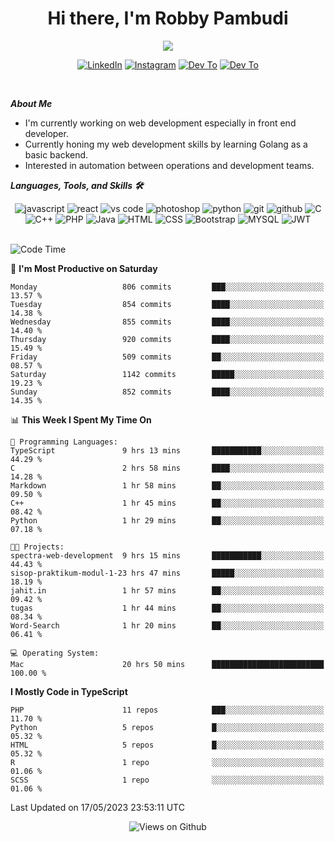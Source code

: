 <div align="center">
   <h1>Hi there, I'm Robby Pambudi </h1>

<img src="https://pronoun.cyou/x/y?subject=He&object=Him&height=20"> 
</div>

<p align='center'>
   <a href="https://www.linkedin.com/in/robbypambudi" target="_blank"><img src="https://img.shields.io/badge/LinkedIn-0077B5?style=for-the-badge&logo=linkedin&logoColor=white" alt="LinkedIn"></a>
   <a href="https://www.instagram.com/robbypambudi" target="_blank"><img src="https://img.shields.io/badge/Instagram-E4405F?style=for-the-badge&logo=instagram&logoColor=white" alt="Instagram"></a>
   <a href="https://dev.to/robbypambudi" target="_blank"><img src="https://img.shields.io/badge/dev.to-0A0A0A?style=for-the-badge&logo=dev.to&logoColor=white" alt="Dev To"></a>
   <a href="https://www.facebook.com/robbyulungpambudi" target="_blank"><img src="https://img.shields.io/badge/Facebook-1877F2?style=for-the-badge&logo=facebook&logoColor=white" alt="Dev To"></a>

</p> <p>
<br>
   
***About Me***
   
- I'm currently working on web development especially in front end developer.
- Currently honing my web development skills by learning Golang as a basic backend.
- Interested in automation between operations and development teams.
 
   
***Languages, Tools, and Skills 🛠***

   <div align="center">
   <img src="https://img.shields.io/badge/JavaScript-F7DF1E?style=for-the-badge&logo=javascript&logoColor=black" alt="javascript" />
      <img src="https://img.shields.io/badge/React-61DAFB?style=for-the-badge&logo=react&logoColor=black" alt="react" />
      <img src="https://img.shields.io/badge/vs%20code-007ACC?style=for-the-badge&logo=visual%20studio%20code&logoColor=white" alt="vs code" />
      <img src="https://img.shields.io/badge/adobe%20photoshop-31A8FF?style=for-the-badge&logo=adobe%20photoshop&logoColor=white" alt="photoshop" />
      <img src="https://img.shields.io/badge/python-3776AB?style=for-the-badge&logo=python&logoColor=white" alt="python" />
      <img src="https://img.shields.io/badge/Git-F05032?style=for-the-badge&logo=git&logoColor=white" alt="git" />
      <img src="https://img.shields.io/badge/GitHub-100000?style=for-the-badge&logo=github&logoColor=white" alt="github" />
      <img src="https://img.shields.io/badge/c-%2300599C.svg?style=for-the-badge&logo=c&logoColor=white" alt="C" />
      <img src="https://img.shields.io/badge/c++-%2300599C.svg?style=for-the-badge&logo=c%2B%2B&logoColor=white" alt="C++" />   
      <img src="https://img.shields.io/badge/PHP-777BB4?style=for-the-badge&logo=php&logoColor=white" alt="PHP" />
      <img src="https://img.shields.io/badge/Java-ED8B00?style=for-the-badge&logo=java&logoColor=white" alt="Java"/>
      <img src="https://img.shields.io/badge/HTML5-E34F26?style=for-the-badge&logo=html5&logoColor=white" alt="HTML" />
      <img src="https://img.shields.io/badge/CSS-239120?&style=for-the-badge&logo=css3&logoColor=white" alt ="CSS" />
      <img src="https://img.shields.io/badge/Bootstrap-563D7C?style=for-the-badge&logo=bootstrap&logoColor=white" alt="Bootstrap" />
      <img src="https://img.shields.io/badge/MySQL-00000F?style=for-the-badge&logo=mysql&logoColor=white" alt="MYSQL" />
      <img src="https://img.shields.io/badge/json%20web%20tokens-323330?style=for-the-badge&logo=json-web-tokens&logoColor=pink" alt="JWT" />
      
   </div><br>
   
<!--START_SECTION:waka-->
![Code Time](http://img.shields.io/badge/Code%20Time-707%20hrs%2055%20mins-blue)

📅 **I'm Most Productive on Saturday** 

```text
Monday                   806 commits         ███░░░░░░░░░░░░░░░░░░░░░░   13.57 % 
Tuesday                  854 commits         ████░░░░░░░░░░░░░░░░░░░░░   14.38 % 
Wednesday                855 commits         ████░░░░░░░░░░░░░░░░░░░░░   14.40 % 
Thursday                 920 commits         ████░░░░░░░░░░░░░░░░░░░░░   15.49 % 
Friday                   509 commits         ██░░░░░░░░░░░░░░░░░░░░░░░   08.57 % 
Saturday                 1142 commits        █████░░░░░░░░░░░░░░░░░░░░   19.23 % 
Sunday                   852 commits         ████░░░░░░░░░░░░░░░░░░░░░   14.35 % 
```


📊 **This Week I Spent My Time On** 

```text
💬 Programming Languages: 
TypeScript               9 hrs 13 mins       ███████████░░░░░░░░░░░░░░   44.29 % 
C                        2 hrs 58 mins       ████░░░░░░░░░░░░░░░░░░░░░   14.28 % 
Markdown                 1 hr 58 mins        ██░░░░░░░░░░░░░░░░░░░░░░░   09.50 % 
C++                      1 hr 45 mins        ██░░░░░░░░░░░░░░░░░░░░░░░   08.42 % 
Python                   1 hr 29 mins        ██░░░░░░░░░░░░░░░░░░░░░░░   07.18 % 

🐱‍💻 Projects: 
spectra-web-development  9 hrs 15 mins       ███████████░░░░░░░░░░░░░░   44.43 % 
sisop-praktikum-modul-1-23 hrs 47 mins       █████░░░░░░░░░░░░░░░░░░░░   18.19 % 
jahit.in                 1 hr 57 mins        ██░░░░░░░░░░░░░░░░░░░░░░░   09.42 % 
tugas                    1 hr 44 mins        ██░░░░░░░░░░░░░░░░░░░░░░░   08.34 % 
Word-Search              1 hr 20 mins        ██░░░░░░░░░░░░░░░░░░░░░░░   06.41 % 

💻 Operating System: 
Mac                      20 hrs 50 mins      █████████████████████████   100.00 % 
```

**I Mostly Code in TypeScript** 

```text
PHP                      11 repos            ███░░░░░░░░░░░░░░░░░░░░░░   11.70 % 
Python                   5 repos             █░░░░░░░░░░░░░░░░░░░░░░░░   05.32 % 
HTML                     5 repos             █░░░░░░░░░░░░░░░░░░░░░░░░   05.32 % 
R                        1 repo              ░░░░░░░░░░░░░░░░░░░░░░░░░   01.06 % 
SCSS                     1 repo              ░░░░░░░░░░░░░░░░░░░░░░░░░   01.06 % 
```




 Last Updated on 17/05/2023 23:53:11 UTC
<!--END_SECTION:waka-->

<div align="center">
<img src="https://komarev.com/ghpvc/?username=robbypambudi&color=green" alt="Views on Github" />
</div>

